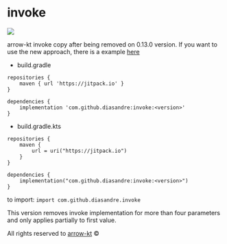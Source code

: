 # invoke

[![](https://jitpack.io/v/diasandre/invoke.svg)](https://jitpack.io/#diasandre/invoke)

arrow-kt invoke copy after being removed on 0.13.0 version. If you want to use the new approach, there is a example [here](https://gist.github.com/diasandre/42db29f7c7ef1fda551e0099498f079e)

- build.gradle
```
repositories {
	maven { url 'https://jitpack.io' }
}
        
dependencies {
    implementation 'com.github.diasandre:invoke:<version>'
}
```

- build.gradle.kts
```
repositories {
    maven {
        url = uri("https://jitpack.io")
    }
}

dependencies {
    implementation("com.github.diasandre:invoke:<version>")
}
```

to import: `import com.github.diasandre.invoke`

This version removes invoke implementation for more than four parameters and only applies partially to first value.

All rights reserved to [arrow-kt](https://github.com/arrow-kt/arrow) ©

